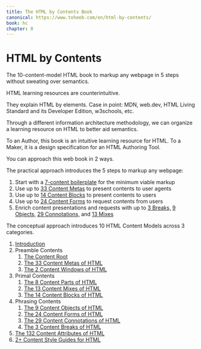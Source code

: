 ```yaml
---
title: The HTML by Contents Book
canonical: https://www.toheeb.com/en/html-by-contents/
book: hc
chapter: 0
---
```



<hgroup>
  <h1>HTML by Contents</h1>
  <p>The 10-content-model HTML book to markup any webpage in 5 steps without sweating over semantics.</p>
</hgroup>

HTML learning resources are counterintuitive. 

They explain HTML by elements. Case in point: MDN, web.dev, HTML Living Standard and its Developer Edition, w3schools, etc.

Through a different information architecture methodology, we can organize a learning resource on HTML to better aid semantics.

To an Author, this book is an intuitive learning resource for HTML. To a Maker, it is a design specification for an HTML Authoring Tool.

You can approach this web book in 2 ways.

<p id="steps">
The practical approach introduces the 5 steps to markup any webpage:
</p>

1. Start with a [7-content boilerplate](/en/html-content-styles/#boilerplate) for the minimum viable markup
2. Use up to [33 Content Metas](/en/html-content-metas) to present contents to user agents
3. Use up to [14 Content Blocks](/en/html-content-blocks) to present contents to users
4. Use up to [24 Content Forms](/en/html-content-forms) to request contents from users
5. Enrich content presentations and requests with up to [3 Breaks,](/en/html-content-breaks) [9 Objects,](/en/html-content-objects) [29 Connotations,](/en/html-content-connotations) and [13 Mixes](/en/html-content-mixes)

<p id="toc">
The conceptual approach introduces 10 HTML Content Models across 3 categories.
</p>

1. [Introduction](/en/html-content-intro)
2. Preamble Contents
    1. [The Content Root](/en/html-content-root)
    2. [The 33 Content Metas of HTML](/en/html-content-metas)
    3. [The 2 Content Windows of HTML](/en/html-content-windows)
3. Primal Contents
    1. [The 8 Content Parts of HTML](/en/html-content-parts)
    2. [The 13 Content Mixes of HTML](/en/html-content-mixes)
    3. [The 14 Content Blocks of HTML](/en/html-content-blocks)
4. Phrasing Contents
   1. [The 9 Content Objects of HTML](/en/html-content-objects)
   2. [The 24 Content Forms of HTML](/en/html-content-forms)
   3. [The 29 Content Connotations of HTML](/en/html-content-connotations)
   4. [The 3 Content Breaks of HTML](/en/html-content-breaks)
5. [The 132 Content Attributes of HTML](/en/html-content-attributes)
6. [2+ Content Style Guides for HTML](/en/html-content-guides)
